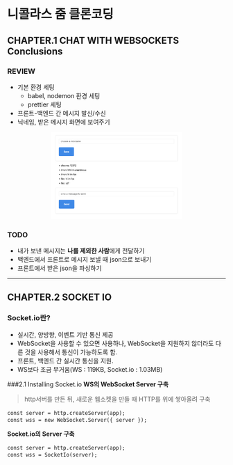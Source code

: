 # 니콜라스 줌 클론코딩

## CHAPTER.1 CHAT WITH WEBSOCKETS Conclusions
### REVIEW
- 기본 환경 세팅
    * babel, nodemon 환경 세팅
    * prettier 세팅
- 프론트-백엔드 간 메시지 발신/수신
- 닉네임, 받은 메시지 화면에 보여주기

<center><img src="./image/chapter1.png" width="300" height="200"/></center>


### TODO
- 내가 보낸 메시지는 **나를 제외한 사람**에게 전달하기
- 백엔드에서 프론트로 메시지 보낼 때 json으로 보내기
- 프론트에서 받은 json을 파싱하기
---
## CHAPTER.2 SOCKET IO
### Socket.io란?
- 실시간, 양방향, 이벤트 기반 통신 제공
- WebSocket을 사용할 수 있으면 사용하나, WebSocket을 지원하지 않더라도 다른 것을 사용해서 통신이 가능하도록 함.
- 프론트, 백엔드 간 실시간 통신을 지원.
- WS보다 조금 무거움(WS : 119KB, Socket.io : 1.03MB)

###2.1 Installing Socket.io
**WS의 WebSocket Server 구축**
> http서버를 만든 뒤, 새로운 웹소켓을 만들 때 HTTP를 위에 쌓아올려 구축
```
const server = http.createServer(app);
const wss = new WebSocket.Server({ server });
```

**Socket.io의 Server 구축**
```
const server = http.createServer(app);
const wss = SocketIo(server);
```

